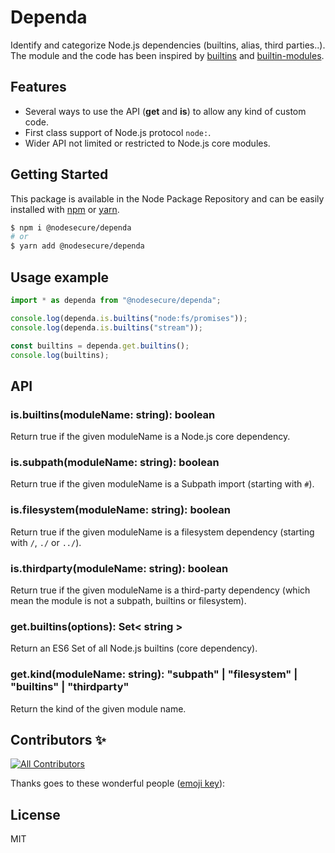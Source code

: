 # Dependa
Identify and categorize Node.js dependencies (builtins, alias, third parties..). The module and the code has been inspired by [builtins](https://github.com/juliangruber/builtins) and [builtin-modules](https://github.com/sindresorhus/builtin-modules).

## Features
- Several ways to use the API (**get** and **is**) to allow any kind of custom code.
- First class support of Node.js protocol `node:`.
- Wider API not limited or restricted to Node.js core modules.

## Getting Started

This package is available in the Node Package Repository and can be easily installed with [npm](https://docs.npmjs.com/getting-started/what-is-npm) or [yarn](https://yarnpkg.com).

```bash
$ npm i @nodesecure/dependa
# or
$ yarn add @nodesecure/dependa
```

## Usage example

```js
import * as dependa from "@nodesecure/dependa";

console.log(dependa.is.builtins("node:fs/promises"));
console.log(dependa.is.builtins("stream"));

const builtins = dependa.get.builtins();
console.log(builtins);
```

## API

### is.builtins(moduleName: string): boolean
Return true if the given moduleName is a Node.js core dependency.

### is.subpath(moduleName: string): boolean
Return true if the given moduleName is a Subpath import (starting with `#`).

### is.filesystem(moduleName: string): boolean
Return true if the given moduleName is a filesystem dependency (starting with `/`, `./` or `../`).

### is.thirdparty(moduleName: string): boolean
Return true if the given moduleName is a third-party dependency (which mean the module is not a subpath, builtins or filesystem).

### get.builtins(options): Set< string >
Return an ES6 Set of all Node.js builtins (core dependency).

### get.kind(moduleName: string): "subpath" | "filesystem" | "builtins" | "thirdparty"
Return the kind of the given module name.

## Contributors ✨

<!-- ALL-CONTRIBUTORS-BADGE:START - Do not remove or modify this section -->
[![All Contributors](https://img.shields.io/badge/all_contributors-2-orange.svg?style=flat-square)](#contributors-)
<!-- ALL-CONTRIBUTORS-BADGE:END -->

Thanks goes to these wonderful people ([emoji key](https://allcontributors.org/docs/en/emoji-key)):

<!-- ALL-CONTRIBUTORS-LIST:START - Do not remove or modify this section -->
<!-- prettier-ignore-start -->
<!-- markdownlint-disable -->

<!-- markdownlint-restore -->
<!-- prettier-ignore-end -->

<!-- ALL-CONTRIBUTORS-LIST:END -->

## License
MIT


